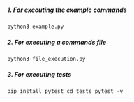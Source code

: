 
##### 1. For executing the example commands

`python3 example.py`

##### 2. For executing a commands file

`python3 file_execution.py`

##### 3. For executing tests

 `pip install pytest
  cd tests
  pytest -v`
